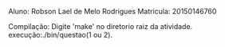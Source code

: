 Aluno: Robson Lael de Melo Rodrigues
Matricula: 20150146760

Compilação: Digite 'make' no diretorio raiz da atividade.
execução:./bin/questao(1 ou 2).
